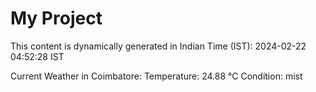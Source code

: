 # My Project

This content is dynamically generated in Indian Time (IST): 2024-02-22 04:52:28 IST


Current Weather in Coimbatore:
Temperature: 24.88 °C
Condition: mist
